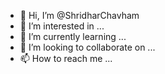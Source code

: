 - 👋 Hi, I’m @ShridharChavham
- 👀 I’m interested in ...
- 🌱 I’m currently learning ...
- 💞️ I’m looking to collaborate on ...
- 📫 How to reach me ...

<!---
ShridharChavham/ShridharChavham is a ✨ special ✨ repository because its `README.md` (this file) appears on your GitHub profile.
You can click the Preview link to take a look at your changes.
--->
